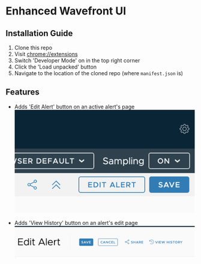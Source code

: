 # Enhanced Wavefront UI


## Installation Guide

1. Clone this repo
2. Visit [chrome://extensions](chrome://extensions)
3. Switch 'Developer Mode' on in the top right corner
4. Click the 'Load unpacked' button
5. Navigate to the location of the cloned repo (where `manifest.json` is)


## Features

* Adds 'Edit Alert' button on an active alert's page
  ![Screenshot of Edit Alert button](/screenshots/edit-alert-button.png?raw=true)

* Adds 'View History' button on an alert's edit page
  ![Screenshot of View History button](/screenshots/view-history-button.png?raw=true)
